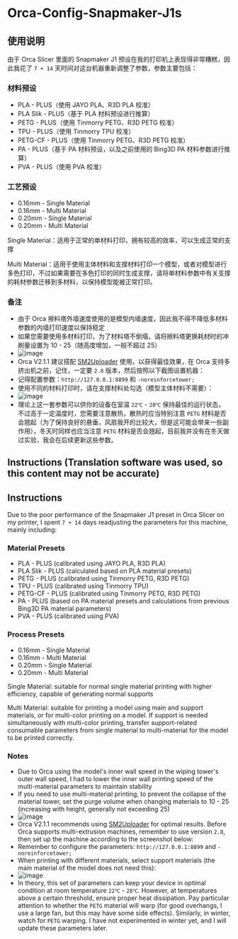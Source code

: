 # Orca-Config-Snapmaker-J1s

## 使用说明
由于 Orca Slicer 里面的 Snapmaker J1 预设在我的打印机上表现得非常糟糕，因此我花了 `7 + 14` 天时间对这台机器重新调整了参数，参数主要包括：

### 材料预设
- PLA - PLUS（使用 JAYO PLA、R3D PLA 校准）
- PLA Slik - PLUS（基于 PLA 材料预设进行推算）
- PETG - PLUS（使用 Tinmorry PETG、R3D PETG 校准）
- TPU - PLUS（使用 Tinmorry TPU 校准）
- PETG-CF - PLUS（使用 Tinmorry PETG、R3D PETG 校准）
- PA - PLUS（基于 PA 材料预设，以及之前使用的 Bing3D PA 材料参数进行推算）
- PVA - PLUS（使用 PVA 校准）

### 工艺预设
- 0.16mm - Single Material
- 0.16mm - Multi Material
- 0.20mm - Single Material
- 0.20mm - Multi Material

Single Material：适用于正常的单材料打印，拥有较高的效率，可以生成正常的支撑

Multi Material：适用于使用主体材料和支撑材料打印一个模型，或者对模型进行多色打印，不过如果需要在多色打印的同时生成支撑，请将单材料参数中有关支撑的耗材参数迁移到多材料，以保持模型能被正常打印。

### 备注
- 由于 Orca 擦料塔外墙速度使用的是模型内墙速度，因此我不得不降低多材料参数的内墙打印速度以保持稳定
- 如果您需要使用多材料打印，为了材料塔不倒塌，请将擦料塔更换耗材时的冲刷量设置为 10 - 25（随高度增加，一般不超过 25）
- ![image](https://github.com/user-attachments/assets/069a852a-4141-4968-9bd5-6c23eec8b397)
- Orca V2.1.1 建议搭配 [SM2Uploader](https://github.com/macdylan/sm2uploader/releases/tag/v2.8) 使用，以获得最佳效果，在 Orca 支持多挤出机之前，记住，一定要 `2.8` 版本，然后按照以下截图设置机器：
- 记得配置参数：`http://127.0.0.1:8899` 和 `-noreinforcetower;`
- 使用不同的材料打印时，请在支撑材料处勾选（模型主体材料不需要）：
- ![image](https://github.com/user-attachments/assets/9462cf4b-7586-4cb4-9a5a-8a50dd7d4d38)
- 理论上这一套参数可以供你的设备在室温 `22℃` - `28℃` 保持最佳的运行状态，不过高于一定温度时，您需要注意散热，散热时应当特别注意 `PETG` 材料是否会翘起（为了保持良好的悬垂，风扇我开的比较大，但是这可能会带来一些副作用），冬天时同样也应当注意 `PETG` 材料是否会翘起，目前我并没有在冬天做过实验，我会在后续更新这些参数。


## Instructions (Translation software was used, so this content may not be accurate)

## Instructions
Due to the poor performance of the Snapmaker J1 preset in Orca Slicer on my printer, I spent `7 + 14` days readjusting the parameters for this machine, mainly including:

### Material Presets
- PLA - PLUS (calibrated using JAYO PLA, R3D PLA)
- PLA Slik - PLUS (calculated based on PLA material presets)
- PETG - PLUS (calibrated using Tinmorry PETG, R3D PETG)
- TPU - PLUS (calibrated using Tinmorry TPU)
- PETG-CF - PLUS (calibrated using Tinmorry PETG, R3D PETG)
- PA - PLUS (based on PA material presets and calculations from previous Bing3D PA material parameters)
- PVA - PLUS (calibrated using PVA)

### Process Presets
- 0.16mm - Single Material
- 0.16mm - Multi Material
- 0.20mm - Single Material
- 0.20mm - Multi Material

Single Material: suitable for normal single material printing with higher efficiency, capable of generating normal supports

Multi Material: suitable for printing a model using main and support materials, or for multi-color printing on a model. If support is needed simultaneously with multi-color printing, transfer support-related consumable parameters from single material to multi-material for the model to be printed correctly.

### Notes
- Due to Orca using the model's inner wall speed in the wiping tower's outer wall speed, I had to lower the inner wall printing speed of the multi-material parameters to maintain stability
- If you need to use multi-material printing, to prevent the collapse of the material tower, set the purge volume when changing materials to 10 - 25 (increasing with height, generally not exceeding 25)
- ![image](https://github.com/user-attachments/assets/069a852a-4141-4968-9bd5-6c23eec8b397)
- Orca V2.1.1 recommends using [SM2Uploader](https://github.com/macdylan/sm2uploader/releases/tag/v2.8) for optimal results. Before Orca supports multi-extrusion machines, remember to use version `2.8`, then set up the machine according to the screenshot below:
- Remember to configure the parameters: `http://127.0.0.1:8899` and `-noreinforcetower;`
- When printing with different materials, select support materials (the main material of the model does not need this):
- ![image](https://github.com/user-attachments/assets/9462cf4b-7586-4cb4-9a5a-8a50dd7d4d38)
- In theory, this set of parameters can keep your device in optimal condition at room temperature `22℃` - `28℃`. However, at temperatures above a certain threshold, ensure proper heat dissipation. Pay particular attention to whether the `PETG` material will warp (for good overhangs, I use a large fan, but this may have some side effects). Similarly, in winter, watch for `PETG` warping. I have not experimented in winter yet, and I will update these parameters later.
